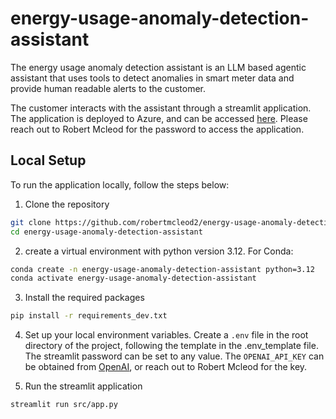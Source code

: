 # energy-usage-anomaly-detection-assistant
The energy usage anomaly detection assistant is an LLM based agentic assistant that uses tools to detect anomalies in smart meter data and provide human readable alerts to the customer. 

The customer interacts with the assistant through a streamlit application. The application is deployed to Azure, and can be accessed [here](https://anomalydetectionprodapp.azurewebsites.net/). Please reach out to Robert Mcleod for the password to access the application.

## Local Setup

To run the application locally, follow the steps below:

1. Clone the repository

```bash
git clone https://github.com/robertmcleod2/energy-usage-anomaly-detection-assistant.git
cd energy-usage-anomaly-detection-assistant
```

2. create a virtual environment with python version 3.12. For Conda:

```bash
conda create -n energy-usage-anomaly-detection-assistant python=3.12
conda activate energy-usage-anomaly-detection-assistant
```

3. Install the required packages

```bash
pip install -r requirements_dev.txt
```

4. Set up your local environment variables. Create a `.env` file in the root directory of the project, following the template in the .env_template file. The streamlit password can be set to any value. The `OPENAI_API_KEY` can be obtained from [OpenAI](https://platform.openai.com/api-keys), or reach out to Robert Mcleod for the key.


5. Run the streamlit application

```bash
streamlit run src/app.py
```
